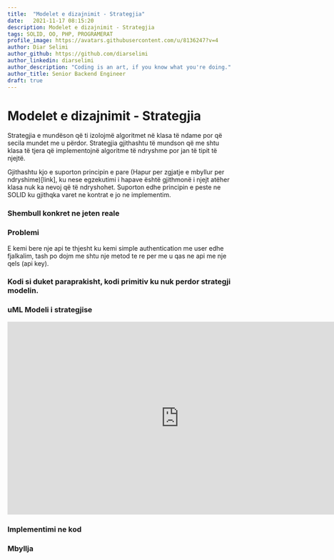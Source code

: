 ```yaml
---
title:  "Modelet e dizajnimit - Strategjia"
date:   2021-11-17 08:15:20
description: Modelet e dizajnimit - Strategjia
tags: SOLID, OO, PHP, PROGRAMERAT
profile_image: https://avatars.githubusercontent.com/u/8136247?v=4
author: Diar Selimi
author_github: https://github.com/diarselimi
author_linkedin: diarselimi
author_description: "Coding is an art, if you know what you're doing."
author_title: Senior Backend Engineer
draft: true
---
```


# Modelet e dizajnimit - Strategjia
Strategjia e mundëson që ti izolojmë algoritmet në klasa të ndame por që secila mundet me u përdor.
Strategjia gjithashtu të mundson që me shtu klasa të tjera që implementojnë algoritme të ndryshme por jan të tipit të njejtë.

Gjithashtu kjo e suporton principin e pare  (Hapur per zgjatje e mbyllur per ndryshime)[link], ku nese egzekutimi i hapave është gjithmonë i njejt atëher klasa nuk ka nevoj që të ndryshohet.
Suporton edhe principin e peste ne SOLID ku gjithqka varet ne kontrat e jo ne implementim.

### Shembull konkret ne jeten reale
<script src="https://gist.github.com/Diarselimi/bfd539de510e269233dee8cdf5987403.js"></script>


### Problemi
E kemi bere nje api te thjesht ku kemi simple authentication me user edhe fjalkalim, tash po dojm me shtu nje metod te re per me u qas ne api me nje qels (api key).


### Kodi si duket paraprakisht, kodi primitiv ku nuk perdor strategji modelin.
<script src="https://gist.github.com/Diarselimi/bfd539de510e269233dee8cdf5987403.js"></script>

### uML Modeli i strategjise
<iframe width="768" height="432" src="https://miro.com/app/board/o9J_lmlGRFs=/?invite_link_id=992337608221&pres=1&frameId=3458764514163267405" frameBorder="0" scrolling="no" allowFullScreen></iframe>

### Implementimi ne kod


### Mbyllja



